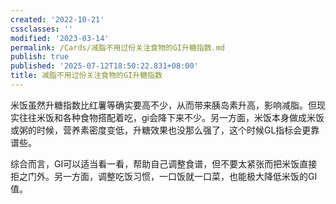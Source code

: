 ```yaml
---
created: '2022-10-21'
cssclasses: ''
modified: '2023-03-14'
permalink: /Cards/减脂不用过份关注食物的GI升糖指数.md
publish: true
published: '2025-07-12T18:50:22.831+08:00'
title: 减脂不用过份关注食物的GI升糖指数
---
```

米饭虽然升糖指数比红薯等确实要高不少，从而带来胰岛素升高，影响减脂。但现实往往米饭和各种食物搭配着吃，gi会降下来不少。另一方面，米饭本身做成米饭或粥的时候，营养素密度变低，升糖效果也没那么强了，这个时候GL指标会更靠谱些。

综合而言，GI可以适当看一看，帮助自己调整食谱，但不要太紧张而把米饭直接拒之门外。另一方面，调整吃饭习惯，一口饭就一口菜，也能极大降低米饭的GI值。